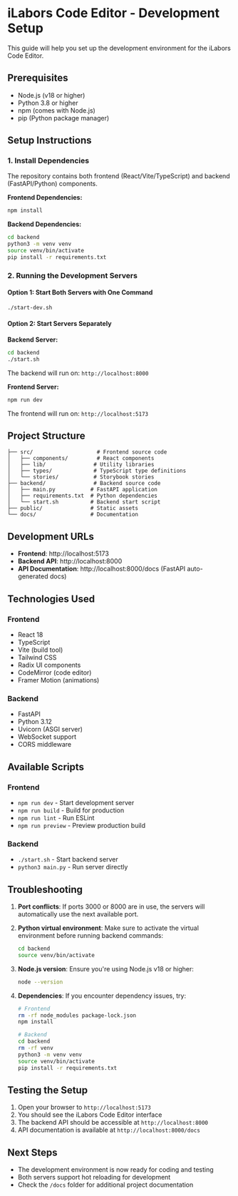 # iLabors Code Editor - Development Setup

This guide will help you set up the development environment for the iLabors Code Editor.

## Prerequisites

- Node.js (v18 or higher)
- Python 3.8 or higher
- npm (comes with Node.js)
- pip (Python package manager)

## Setup Instructions

### 1. Install Dependencies

The repository contains both frontend (React/Vite/TypeScript) and backend (FastAPI/Python) components.

**Frontend Dependencies:**
```bash
npm install
```

**Backend Dependencies:**
```bash
cd backend
python3 -m venv venv
source venv/bin/activate
pip install -r requirements.txt
```

### 2. Running the Development Servers

#### Option 1: Start Both Servers with One Command
```bash
./start-dev.sh
```

#### Option 2: Start Servers Separately

**Backend Server:**
```bash
cd backend
./start.sh
```
The backend will run on: `http://localhost:8000`

**Frontend Server:**
```bash
npm run dev
```
The frontend will run on: `http://localhost:5173`

## Project Structure

```
├── src/                    # Frontend source code
│   ├── components/         # React components
│   ├── lib/               # Utility libraries
│   ├── types/             # TypeScript type definitions
│   └── stories/           # Storybook stories
├── backend/               # Backend source code
│   ├── main.py           # FastAPI application
│   ├── requirements.txt  # Python dependencies
│   └── start.sh          # Backend start script
├── public/               # Static assets
└── docs/                 # Documentation
```

## Development URLs

- **Frontend**: http://localhost:5173
- **Backend API**: http://localhost:8000
- **API Documentation**: http://localhost:8000/docs (FastAPI auto-generated docs)

## Technologies Used

### Frontend
- React 18
- TypeScript
- Vite (build tool)
- Tailwind CSS
- Radix UI components
- CodeMirror (code editor)
- Framer Motion (animations)

### Backend
- FastAPI
- Python 3.12
- Uvicorn (ASGI server)
- WebSocket support
- CORS middleware

## Available Scripts

### Frontend
- `npm run dev` - Start development server
- `npm run build` - Build for production
- `npm run lint` - Run ESLint
- `npm run preview` - Preview production build

### Backend
- `./start.sh` - Start backend server
- `python3 main.py` - Run server directly

## Troubleshooting

1. **Port conflicts**: If ports 3000 or 8000 are in use, the servers will automatically use the next available port.

2. **Python virtual environment**: Make sure to activate the virtual environment before running backend commands:
   ```bash
   cd backend
   source venv/bin/activate
   ```

3. **Node.js version**: Ensure you're using Node.js v18 or higher:
   ```bash
   node --version
   ```

4. **Dependencies**: If you encounter dependency issues, try:
   ```bash
   # Frontend
   rm -rf node_modules package-lock.json
   npm install
   
   # Backend
   cd backend
   rm -rf venv
   python3 -m venv venv
   source venv/bin/activate
   pip install -r requirements.txt
   ```

## Testing the Setup

1. Open your browser to `http://localhost:5173`
2. You should see the iLabors Code Editor interface
3. The backend API should be accessible at `http://localhost:8000`
4. API documentation is available at `http://localhost:8000/docs`

## Next Steps

- The development environment is now ready for coding and testing
- Both servers support hot reloading for development
- Check the `/docs` folder for additional project documentation
